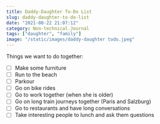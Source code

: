 ```yaml
---
title: Daddy-Daughter To-Do List
slug: daddy-daughter-to-do-list
date: "2021-08-22 21:07:12"
category: Non-technical.Journal
tags: ["daughter", "family"]
image: "/static/images/daddy-daughter todo.jpeg"
---
```


Things we want to do together:

- [ ] Make some furniture
- [ ] Run to the beach
- [ ] Parkour
- [ ] Go on bike rides
- [ ] Go to work together (when she is older)
- [ ] Go on long train journeys together (Paris and Salzburg)
- [ ] Go to restaurants and have long conversations
- [ ] Take interesting people to lunch and ask them questions
